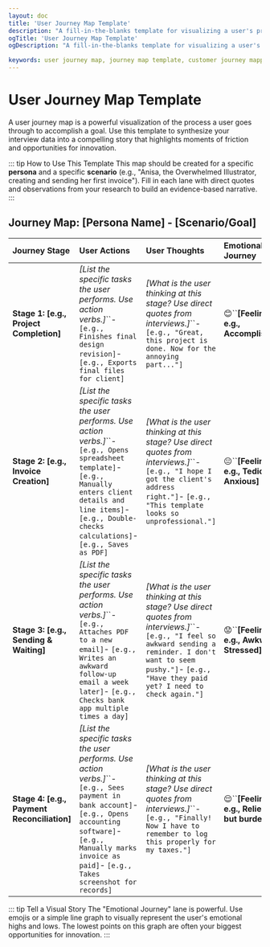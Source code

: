 ```yaml
---
layout: doc
title: 'User Journey Map Template'
description: "A fill-in-the-blanks template for visualizing a user's process. Map user actions, thoughts, and emotions to uncover key pain points and opportunities for improvement."
ogTitle: 'User Journey Map Template'
ogDescription: "A fill-in-the-blanks template for visualizing a user's process. Map user actions, thoughts, and emotions to uncover key pain points and opportunities for improvement."

keywords: user journey map, journey map template, customer journey mapping, UX design, user experience, product management
---
```

# User Journey Map Template

A user journey map is a powerful visualization of the process a user goes through to accomplish a goal. Use this template to synthesize your interview data into a compelling story that highlights moments of friction and opportunities for innovation.

::: tip How to Use This Template
This map should be created for a specific **persona** and a specific **scenario** (e.g., "Anisa, the Overwhelmed Illustrator, creating and sending her first invoice"). Fill in each lane with direct quotes and observations from your research to build an evidence-based narrative.
:::

## Journey Map: [Persona Name] - [Scenario/Goal]

| Journey Stage                                     | User Actions                                                                                                                                                                                                                                | User Thoughts                                                                                                                                                                                                                  | Emotional Journey                                     | Pain Points & Opportunities                                                                                                                                                                                                   |
| :------------------------------------------------ | :------------------------------------------------------------------------------------------------------------------------------------------------------------------------------------------------------------------------------------------ | :----------------------------------------------------------------------------------------------------------------------------------------------------------------------------------------------------------------------------- | :---------------------------------------------------- | :---------------------------------------------------------------------------------------------------------------------------------------------------------------------------------------------------------------------------- |
| **Stage 1: [e.g., Project Completion]**     | *[List the specific tasks the user performs. Use action verbs.]*``- `[e.g., Finishes final design revision]`- `[e.g., Exports final files for client]`                                                                                | *[What is the user thinking at this stage? Use direct quotes from interviews.]*``- `[e.g., "Great, this project is done. Now for the annoying part..."]`                                                                   | 😊``**[Feeling: e.g., Accomplished]**           | **Pain Point:** `[e.g., The transition from creative work to administrative work is jarring.]```**Opportunity:** `[e.g., How can we make the invoicing process feel like a natural extension of project completion?]` |
| **Stage 2: [e.g., Invoice Creation]**       | *[List the specific tasks the user performs. Use action verbs.]*``- `[e.g., Opens spreadsheet template]`- `[e.g., Manually enters client details and line items]`- `[e.g., Double-checks calculations]`- `[e.g., Saves as PDF]`   | *[What is the user thinking at this stage? Use direct quotes from interviews.]*``- `[e.g., "I hope I got the client's address right."]`- `[e.g., "This template looks so unprofessional."]`                              | 😐``**[Feeling: e.g., Tedious, Anxious]**       | **Pain Point:** `[e.g., Manual data entry is time-consuming and error-prone.]```**Opportunity:** `[e.g., Create automated, professional invoice templates that pull client data automatically.]`                      |
| **Stage 3: [e.g., Sending & Waiting]**      | *[List the specific tasks the user performs. Use action verbs.]*``- `[e.g., Attaches PDF to a new email]`- `[e.g., Writes an awkward follow-up email a week later]`- `[e.g., Checks bank app multiple times a day]`                 | *[What is the user thinking at this stage? Use direct quotes from interviews.]*``- `[e.g., "I feel so awkward sending a reminder. I don't want to seem pushy."]`- `[e.g., "Have they paid yet? I need to check again."]` | 😟``**[Feeling: e.g., Awkward, Stressed]**      | **Pain Point:** `[e.g., Lack of visibility into payment status creates anxiety and requires manual follow-up.]```**Opportunity:** `[e.g., Provide automated payment reminders and real-time status tracking.]`        |
| **Stage 4: [e.g., Payment Reconciliation]** | *[List the specific tasks the user performs. Use action verbs.]*``- `[e.g., Sees payment in bank account]`- `[e.g., Opens accounting software]`- `[e.g., Manually marks invoice as paid]`- `[e.g., Takes screenshot for records]` | *[What is the user thinking at this stage? Use direct quotes from interviews.]*``- `[e.g., "Finally! Now I have to remember to log this properly for my taxes."]`                                                          | 😌``**[Feeling: e.g., Relieved, but burdened]** | **Pain Point:** `[e.g., Reconciling payments is another manual, multi-step process.]```**Opportunity:** `[e.g., Automatically match incoming payments to invoices and categorize them for tax purposes.]`             |

::: tip Tell a Visual Story
The "Emotional Journey" lane is powerful. Use emojis or a simple line graph to visually represent the user's emotional highs and lows. The lowest points on this graph are often your biggest opportunities for innovation.
:::
